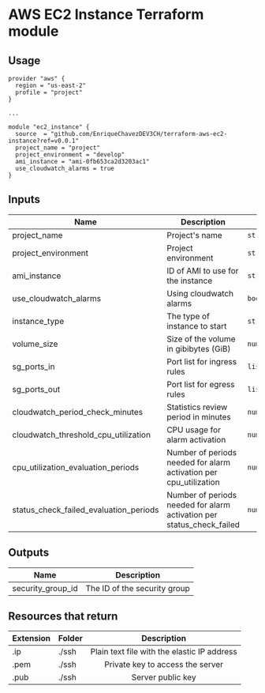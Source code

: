 # AWS EC2 Instance Terraform module

## Usage

```hcl
provider "aws" {
  region = "us-east-2"
  profile = "project"
}

...

module "ec2_instance" {
  source  = "github.com/EnriqueChavezDEV3CH/terraform-aws-ec2-instance?ref=v0.0.1"
  project_name = "project"
  project_environment = "develop"
  ami_instance = "ami-0fb653ca2d3203ac1"
  use_cloudwatch_alarms = true
}
```

## Inputs

| Name                                   | Description                                                           | Type           | Default         | Required |
| -------------------------------------- | --------------------------------------------------------------------- | -------------- | --------------- | :------: |
| project_name                           | Project's name                                                        | `string`       | `""`            |   yes    |
| project_environment                    | Project environment                                                   | `string`       | `""`            |   yes    |
| ami_instance                           | ID of AMI to use for the instance                                     | `string`       | `""`            |   yes    |
| use_cloudwatch_alarms                  | Using cloudwatch alarms                                               | `bool`         | `true`          |    no    |
| instance_type                          | The type of instance to start                                         | `string`       | `"t2.micro"`    |    no    |
| volume_size                            | Size of the volume in gibibytes (GiB)                                 | `number`       | `15`            |    no    |
| sg_ports_in                            | Port list for ingress rules                                           | `list(number)` | `[22, 80, 443]` |    no    |
| sg_ports_out                           | Port list for egress rules                                            | `list(number)` | `[0]`           |    no    |
| cloudwatch_period_check_minutes        | Statistics review period in minutes                                   | `number`       | `15`            |    no    |
| cloudwatch_threshold_cpu_utilization   | CPU usage for alarm activation                                        | `number`       | `95`            |    no    |
| cpu_utilization_evaluation_periods     | Number of periods needed for alarm activation per cpu_utilization     | `number`       | `2`             |    no    |
| status_check_failed_evaluation_periods | Number of periods needed for alarm activation per status_check_failed | `number`       | `0.99`          |    no    |

## Outputs

| Name              |         Description          |
| ----------------- | :--------------------------: |
| security_group_id | The ID of the security group |

## Resources that return

| Extension | Folder |                 Description                 |
| --------- | ------ | :-----------------------------------------: |
| .ip       | ./ssh  | Plain text file with the elastic IP address |
| .pem      | ./ssh  |      Private key to access the server       |
| .pub      | ./ssh  |              Server public key              |
